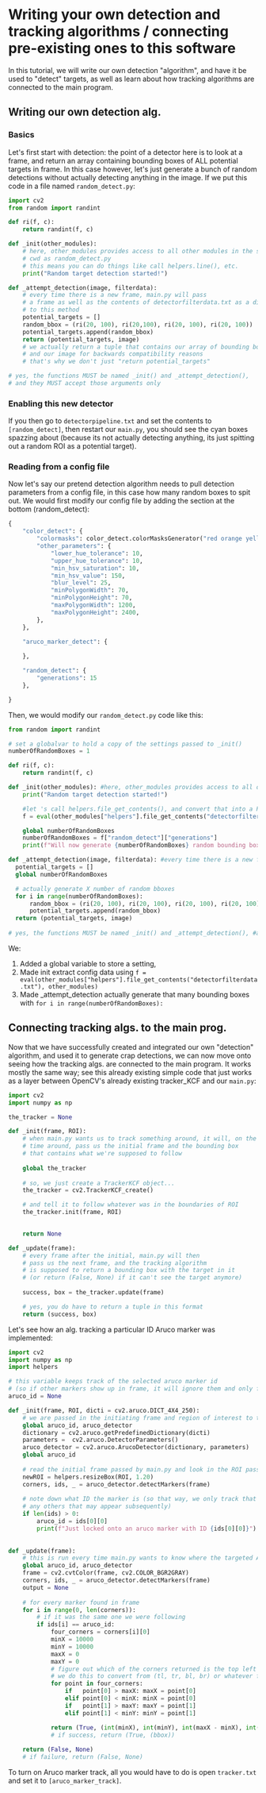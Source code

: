 # Writing your own detection and tracking algorithms / connecting pre-existing ones to this software
In this tutorial, we will write our own detection "algorithm", and have it be used to "detect" targets, as well as learn about how tracking algorithms are connected to the main program.


## Writing our own detection alg.

### Basics
Let's first start with detection: the point of a detector here is to look at a frame, and return an array containing bounding boxes of ALL potential targets in frame. In this case however, let's just generate a bunch of random detections without actually detecting anything in the image. If we put this code in a file named `random_detect.py`:

```python
import cv2
from random import randint

def ri(f, c):
	return randint(f, c)

def _init(other_modules):
	# here, other_modules provides access to all other modules in the same
	# cwd as random_detect.py
	# this means you can do things like call helpers.line(), etc.
    print("Random target detection started!")

def _attempt_detection(image, filterdata):
	# every time there is a new frame, main.py will pass 
	# a frame as well as the contents of detectorfilterdata.txt as a dict
	# to this method
	potential_targets = []
	random_bbox = (ri(20, 100), ri(20,100), ri(20, 100), ri(20, 100))
	potential_targets.append(random_bbox)
	return (potential_targets, image)
	# we actually return a tuple that contains our array of bounding boxes
	# and our image for backwards compatibility reasons
	# that's why we don't just "return potential_targets"

# yes, the functions MUST be named _init() and _attempt_detection(), 
# and they MUST accept those arguments only 
```
### Enabling this new detector
If you then go to `detectorpipeline.txt` and set the contents to `[random_detect]`, then restart our `main.py`, you should see the cyan boxes spazzing about (because its not actually detecting anything, its just spitting out a random ROI as a potential target).

### Reading from a config file
Now let's say our pretend detection algorithm needs to pull detection parameters from a config file, in this case how many random boxes to spit out. We would first modify our config file by adding the section at the bottom (random_detect):

```python
{
    "color_detect": {
        "colormasks": color_detect.colorMasksGenerator("red orange yellow"),
        "other_parameters": {
            "lower_hue_tolerance": 10,
            "upper_hue_tolerance": 10,
            "min_hsv_saturation": 10,
            "min_hsv_value": 150,
            "blur_level": 25,
            "minPolygonWidth": 70,
            "minPolygonHeight": 70,
            "maxPolygonWidth": 1200,
            "maxPolygonHeight": 2400,
        },
    },

    "aruco_marker_detect": {
        
    },

    "random_detect": {
        "generations": 15
    },

}
```


Then, we would modify our `random_detect.py` code like this:
```python
from random import randint

# set a globalvar to hold a copy of the settings passed to _init()
numberOfRandomBoxes = 1

def ri(f, c):
    return randint(f, c)

def _init(other_modules): #here, other_modules provides access to all other modules in the same# cwd as random_detect.py# this means you can do things like call helpers.line(), etc.
    print("Random target detection started!")

    #let 's call helpers.file_get_contents(), and convert that into a Python dict, and then extract config data from there
    f = eval(other_modules["helpers"].file_get_contents("detectorfilterdata.txt"), other_modules)

    global numberOfRandomBoxes
    numberOfRandomBoxes = f["random_detect"]["generations"]
    print(f"Will now generate {numberOfRandomBoxes} random bounding boxes!")

def _attempt_detection(image, filterdata): #every time there is a new frame, main.py will pass# a frame as well as the contents of detectorfilterdata.txt as a dict# to this method
  potential_targets = []
  global numberOfRandomBoxes

  # actually generate X number of random bboxes
  for i in range(numberOfRandomBoxes):
      random_bbox = (ri(20, 100), ri(20, 100), ri(20, 100), ri(20, 100))
      potential_targets.append(random_bbox)
  return (potential_targets, image)
  
# yes, the functions MUST be named _init() and _attempt_detection(), #and they MUST accept those arguments only
```
We:
1. Added a global variable to store a setting,
2. Made init extract config data using `f = eval(other_modules["helpers"].file_get_contents("detectorfilterdata.txt"), other_modules)`
3. Made _attempt_detection actually generate that many bounding boxes with `for i in range(numberOfRandomBoxes):`


## Connecting tracking algs. to the main prog.
Now that we have successfully created and integrated our own "detection" algorithm, and used it to generate crap detections, we can now move onto seeing how the tracking algs. are connected to the main program. It works mostly the same way; see this already existing simple code that just works as a layer between OpenCV's already existing tracker_KCF and our `main.py`:

```python
import cv2
import numpy as np

the_tracker = None

def _init(frame, ROI):
	# when main.py wants us to track something around, it will, on the 
	# time around, pass us the initial frame and the bounding box
	# that contains what we're supposed to follow
	
    global the_tracker
	
	# so, we just create a TrackerKCF object...
    the_tracker = cv2.TrackerKCF_create()

	# and tell it to follow whatever was in the boundaries of ROI
    the_tracker.init(frame, ROI)

	
    return None

def _update(frame):
	# every frame after the initial, main.py will then
	# pass us the next frame, and the tracking algorithm
	# is supposed to return a bounding box with the target in it
	# (or return (False, None) if it can't see the target anymore)
	
    success, box = the_tracker.update(frame)

	# yes, you do have to return a tuple in this format
    return (success, box)
```

Let's see how an alg. tracking a particular ID Aruco marker was implemented:

```python
import cv2
import numpy as np
import helpers

# this variable keeps track of the selected aruco marker id 
# (so if other markers show up in frame, it will ignore them and only follow the one it was initially following
aruco_id = None

def _init(frame, ROI, dicti = cv2.aruco.DICT_4X4_250):
    # we are passed in the initiating frame and region of interest to track
    global aruco_id, aruco_detector
    dictionary = cv2.aruco.getPredefinedDictionary(dicti)
    parameters =  cv2.aruco.DetectorParameters()
    aruco_detector = cv2.aruco.ArucoDetector(dictionary, parameters)
    global aruco_id
    
    # read the initial frame passed by main.py and look in the ROI passed in
    newROI = helpers.resizeBox(ROI, 1.20)
    corners, ids, _ = aruco_detector.detectMarkers(frame)
    
    # note down what ID the marker is (so that way, we only track that marker and not
    # any others that may appear subsequently)
    if len(ids) > 0:
        aruco_id = ids[0][0]
        print(f"Just locked onto an aruco marker with ID {ids[0][0]}")
    
    
def _update(frame):
	# this is run every time main.py wants to know where the targeted Aruco marker is now 
    global aruco_id, aruco_detector
    frame = cv2.cvtColor(frame, cv2.COLOR_BGR2GRAY)
    corners, ids, _ = aruco_detector.detectMarkers(frame)
    output = None
    
    # for every marker found in frame
    for i in range(0, len(corners)):
        # if it was the same one we were following
        if ids[i] == aruco_id:
            four_corners = corners[i][0]
            minX = 10000
            minY = 10000
            maxX = 0
            maxY = 0
            # figure out which of the corners returned is the top left 
            # we do this to convert from (tl, tr, bl, br) or whatever format to (x, y, w, h)
            for point in four_corners:
                if   point[0] > maxX: maxX = point[0]
                elif point[0] < minX: minX = point[0]
                if   point[1] > maxY: maxY = point[1]
                elif point[1] < minY: minY = point[1]

            return (True, (int(minX), int(minY), int(maxX - minX), int(maxY - minY)))
            # if success, return (True, (bbox))
        
    return (False, None)
    # if failure, return (False, None)
```            
            
To turn on Aruco marker track, all you would have to do is open `tracker.txt` and set it to `[aruco_marker_track]`.